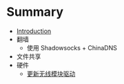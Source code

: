 # Summary

* [Introduction](README.md)
* 翻墙
   * 使用 Shadowsocks + ChinaDNS
* 文件共享
* 硬件
   * [更新无线模块驱动](docs/update_wifi_driver.md)

